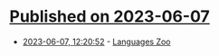 # [Published on 2023-06-07](index.md)

* [2023-06-07, 12:20:52](https://lobste.rs/s/clgw1t/languages_zoo) - [Languages Zoo](https://blog.fogus.me/2023/06/02/languages-zoo/)
